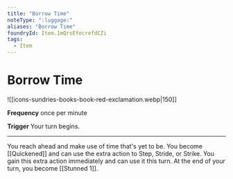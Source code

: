 ```yaml
---
title: "Borrow Time"
noteType: ":luggage:"
aliases: "Borrow Time"
foundryId: Item.1mQrsEYecrefdCZi
tags:
  - Item
---
```


# Borrow Time
![[icons-sundries-books-book-red-exclamation.webp|150]]

**Frequency** once per minute

**Trigger** Your turn begins.

* * *

You reach ahead and make use of time that's yet to be. You become [[Quickened]] and can use the extra action to Step, Stride, or Strike. You gain this extra action immediately and can use it this turn. At the end of your turn, you become [[Stunned 1]].
